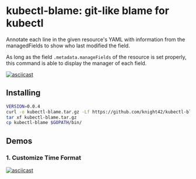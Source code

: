 kubectl-blame: git-like blame for kubectl
======

Annotate each line in the given resource's YAML with information from the managedFields
to show who last modified the field.

As long as the field `.metadata.manageFields` of the resource is set properly, this command
is able to display the manager of each field.

[![asciicast](https://asciinema.org/a/375008.svg)](https://asciinema.org/a/375008)

## Installing

```bash
VERSION=0.0.4
curl -o kubectl-blame.tar.gz -Lf https://github.com/knight42/kubectl-blame/releases/download/v${VERSION}/kubectl-blame-v${VERSION}-$(go env GOOS)-amd64.tar.gz
tar xf kubectl-blame.tar.gz
cp kubectl-blame $GOPATH/bin/
```

## Demos

### 1. Customize Time Format

[![asciicast](https://asciinema.org/a/375691.svg)](https://asciinema.org/a/375691)
